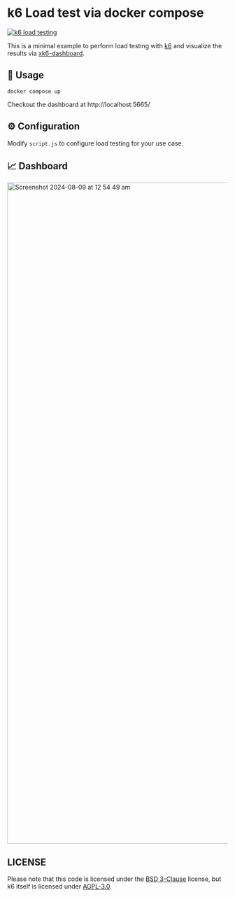 # k6 Load test via docker compose

[![k6 load testing](https://github.com/aktech/k6-load-test-docker-compose/actions/workflows/load_test.yml/badge.svg)](https://github.com/aktech/k6-load-test-docker-compose/actions/workflows/load_test.yml)

This is a minimal example to perform load testing with [k6](https://k6.io/) and visualize the results via [xk6-dashboard](https://github.com/grafana/xk6-dashboard).

## 🔨 Usage

```
docker compose up
```

Checkout the dashboard at http://localhost:5665/

## ⚙️ Configuration

Modify `script.js` to configure load testing for your use case.

## 📈 Dashboard

<img width="1512" alt="Screenshot 2024-08-09 at 12 54 49 am" src="https://github.com/user-attachments/assets/564fd947-6c0b-4dc1-894e-d1b5e85c23aa">

## LICENSE

Please note that this code is licensed under the [BSD 3-Clause](https://github.com/aktech/k6-load-test-docker-compose/blob/main/LICENSE) license, but k6 itself is licensed under [AGPL-3.0](https://github.com/grafana/k6/blob/869b1683ca6527661640fc9ad7dca1bdfd6224c9/LICENSE.md).
